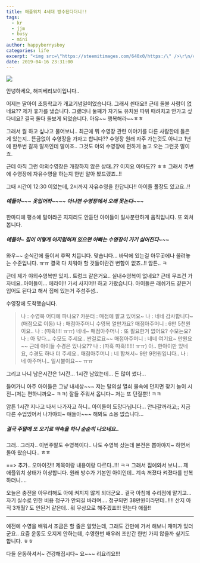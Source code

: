 ```yaml
---
title: 애플워치 4세대 방수된다더니!!
tags:
  - kr
  - jjm
  - busy
  - mini
author: happyberrysboy
categories: life
excerpt: "<img src=\"https://steemitimages.com/640x0/https:/\" />\r\n/cdn.steemitimages.com/DQmU8hwnAWm29BmczzrLHGfxPhDsUyr8VQwF8UiFdRrFgjY/％EC％83％88％20％ED％8C％8C％EC％9D％BC％202019-02-27％2017.53.44_2.jpg)  안녕하세요, 해피베리보이입니다..  어제는 딸아이 초등학교가 개교기념일이었습니다. 그래서 쉰대요!! 근데 돌볼 사람이 ....."
date: 2019-04-16 23:31:00
---
```


![](https://steemitimages.com/640x0/https://cdn.steemitimages.com/DQmU8hwnAWm29BmczzrLHGfxPhDsUyr8VQwF8UiFdRrFgjY/％EC％83％88％20％ED％8C％8C％EC％9D％BC％202019-02-27％2017.53.44_2.jpg)

안녕하세요, 해피베리보이입니다..

어제는 딸아이 초등학교가 개교기념일이었습니다. 그래서 쉰대요!!
근데 돌볼 사람이 없네요?? 제가 휴가를 냈습니다.
그랬더니 둘째가 자기도 유치원 따위 때려치고 안가고 싶다네요? 결국 둘다 돌보게 되었습니다. 
아유~~ 행복해라~~ㅎㅎ

그래서 뭘 하고 싶냐고 물어보니.. 최근에 뭐 수영장 관련 이야기를 다른 사람한테 들은게 있는지.. 뜬금없이 수영장을 가자고 합니다?? 수영장 원래 자주 가는것도 아니고 1년에 한두번 갈까 말까인데 말이죠.. 그것도 야외 수영장에 편하게 놀고 오는 그런곳 말이죠.

근데 아직 그런 야외수영장은 개장하지 않은 상태..?? 이지요 아마도?? ㅎㅎ 그래서 주변에 수영장에 자유수영을 하는지 한번 알아 봤드랬죠..!!

그때 시간이 12:30 이었는데, 2시까지 자유수영을 한답니다!! 아이들 풀장도 있고요..!!

##### 얘들아~~~ 옷입어라~~~~ 아니면 수영장에서 오래 못논다~~~

한마디에 평소에 말이라곤 지지리도 안듣던 아이들이 일사분란하게 움직입니다.
또 외쳐봅니다.

##### 얘들아~ 집이 이렇게 어지럽혀져 있으면 아빠는 수영장이 가기 싫어진다~~~

와우~~ 순식간에 둘이서 후딱 치웁니다. 맞습니다... 바닥에 있는걸 아무곳에나 올려놓는 수준입니다. ㅠㅠ 결국 다 치워야 할 것들이란건 변함이 없죠..!! 암튼.. ㅋ

근데 제가 야외수영복만 있지.. 트렁크 같은거요.. 실내수영복이 없네요? 근데 무조건 가자네요..아이들이... 에라이!! 가서 사지머!! 하고 가봤습니다. 아이들은 래쉬가드 같은거 입어도 된다고 해서 집에 있는거 주섬주섬..

수영장에 도착했습니다. 

> 나 : 수영복 어디에 파나요?
카운터 : 매점에 팔고 있어요~
나 : 네네 감사합니다~
(매점으로 이동)
나 : 매점아주머니 수영복 얼만가요? 
매점아주머니 : 6만 5천원이요..
나 : (따흑!!!! ㅠㅠ) 네네~
매점아주머니 : 또 필요한거 없어요? 수모는요?
나 : 아 맞다... 수모도 주세요.. 싼걸로요~~
매점아주머니 : 네네 여기요~ 만원요~~ 근데 아이들 수경은 있나요??
나 : (따흑 따흑!!!!!! ㅠㅠ) 아.. 한아이만 있네요, 수경도 하나 더 주세요..
매점아주머니 : 네 합쳐서~ 9만 9천원입니다..
나 : 네 아주머니.. 일시불이요~~ ㅠㅠ

그리고 나니 남은시간은 1시간...
1시간 남았는데... 돈 많이 썼다...

들어가니 아주 아이들은 그냥 내세상~~~ 저는 탈의실 열쇠 물속에 던지면 찾기 놀이 시전~(저는 편하니까요~ ㅋㅋ) 
잘들 주워서 옵니다~ 저는 또 던질뿐!! ㅋㅋ

암튼 1시간 지나고 나서 나가자고 하니.. 아이들이 도망다닙니다... 안나갈꺼라고;;
지금 다른 수업있어서 나가야되~ 얘들아~~~ 해봐도 소용 없습니다...

##### 결국 주말에 또 오기로 약속을 하니 순순히 나오네요.. 

그래.. 그러자.. 이번주말도 수영복이다.. 나도 수영복 샀는데 본전은 뽑아야지~ 
하면서 돌아 왔습니다.. ㅎㅎ

==> 추가..
오마이갓!! 제목이랑 내용이랑 다르다..!!! ㅋㅋ
그래서 집에와서 보니... 제 애플워치 상태가 이상합니다. 원래 방수가 기본인 아이인데.. 계속 꺼졌다 켜졌다를 반복하더니....

오늘은 충전을 아무리해도 아예 켜지지 않게 되더군요..
결국 아침에 수리점에 맡기고... 자기 실수로 인한 비용 청구가 안되길 바라며....
청구되면 38만원이라던데..!!!! 산지 아직 3개월? 도 안된거 같은데.. 뭐 무상으로 해주겠죠!!!
믿는다 애플!!

___

예전에 수영을 배워서 조금은 할 줄은 알았는데, 그래도 간만에 가서 해보니 재미가 있더군요..
요즘 운동도 오지게 안하는데, 수영한번 배우러 조만간 한번 가지 않을까 싶기도 합니다. ㅎㅎ

다들 운동하셔서~ 건강해집시다~ 요~~~ 리요리요!!!